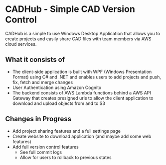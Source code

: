 # CADHub - Simple CAD Version Control
CADHub is a simple to use Windows Desktop Application that allows you to create projects and easily share CAD files with team members via AWS cloud services. 

## What it consists of

- The client-side application is built with WPF (Windows Presentation Format) using C# and .NET and enables users to add projects and push, fix, fetch and merge changes
- User Authentication using Amazon Cognito 
- The backend consists of AWS Lambda functions behind a AWS API Gateway that creates presigned urls to allow the client application to download and upload objects from and to S3

## Changes in Progress
- Add project sharing features and a full settings page
- Create website to download application (and maybe add some web features)
- Add full version control features
  - See full commit logs
  - Allow for users to rollback to previous states 
